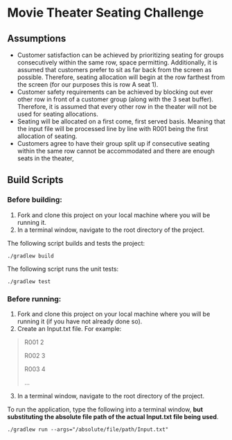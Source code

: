 # Movie Theater Seating Challenge

## Assumptions

- Customer satisfaction can be achieved by prioritizing seating for groups consecutively within the same row, space 
permitting. Additionally, it is assumed that customers prefer to sit as far back from the screen as possible. Therefore, 
seating allocation will begin at the row farthest from the screen (for our purposes this is row A seat 1).
- Customer safety requirements can be achieved by blocking out ever other row in front of a customer group (along with the 
3 seat buffer). Therefore, it is assumed that every other row in the theater will not be used for seating allocations. 
- Seating will be allocated on a first come, first served basis. Meaning that the input file will be processed line
by line with R001 being the first allocation of seating.
- Customers agree to have their group split up if consecutive seating within the same row cannot be accommodated and 
there are enough seats in the theater,

## Build Scripts
### Before building:
1. Fork and clone this project on your local machine where you will be running it.
2. In a terminal window, navigate to the root directory of the project.

The following script builds and tests the project:
```commandline
./gradlew build
```
The following script runs the unit tests:
```commandline
./gradlew test
```
### Before running:
1. Fork and clone this project on your local machine where you will be running it (if you have not already done so).
2. Create an Input.txt file. For example:
> R001 2
> 
> R002 3
> 
> R003 4
> 
> ...
3. In a terminal window, navigate to the root directory of the project.

To run the application, type the following into a terminal window, **but substituting the absolute file path of the actual
Input.txt file being used**.

```commandline
./gradlew run --args="/absolute/file/path/Input.txt"
```

